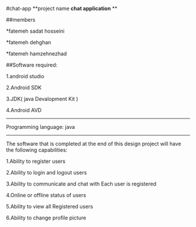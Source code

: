 #chat-app
**project name __chat application__ **


##members

*fatemeh sadat hosseini

*fatemeh dehghan

*fatemeh hamzehnezhad

##Software required:


1.android studio


2.Android SDK


3.JDK( java Devalopment Kit )


4.Android AVD 


----------------------------------------------------------------------------------------------------------------------------
Programming language: java


----------------------------------------------------------------------------------------------------------------------------
The software that is completed at the end of this design project will have the following capabilities:


  1.Ability to register users
  
  
  2.Ability to login and logout users
  
  
  3.Ability to communicate and chat with Each user is registered
  
  
  4.Online or offline status of users
  
  
  5.Ability to view all Registered users
  
  
  6.Ability to change profile picture
  
  
